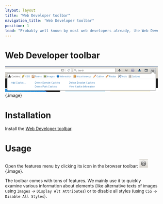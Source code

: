 ```yaml
---
layout: layout
title: "Web Developer toolbar"
navigation_title: "Web Developer toolbar"
position: 1
lead: "Probably well known by most web developers already, the Web Developer toolbar extension adds various tools to Firefox that are incredibly useful for all sorts of code inspection and debugging."
---
```


# Web Developer toolbar

![Web Developer toolbar](_media/web-developer-toolbar.png){.image}

# Installation

Install the [Web Developer toolbar](https://addons.mozilla.org/de/firefox/addon/web-developer/).

# Usage

Open the features menu by clicking its icon in the browser toolbar: ![Web Developer toolbar browser icon](_media/web-developer-toolbar-browser-icon.png){.image}.

The toolbar comes with tons of features. We mainly use it to quickly examine various information about elements (like alternative texts of images using `Images` -> `Display Alt Attributes`) or to disable all styles (using `CSS` -> `Disable All Styles`).
